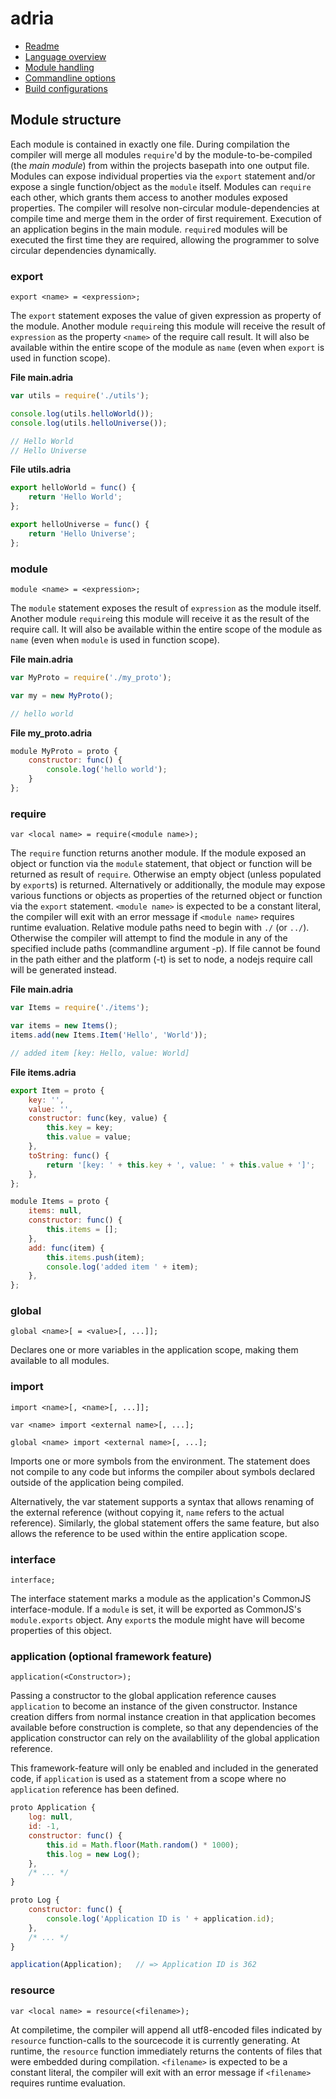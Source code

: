 adria
=====

- <a href="//github.com/sinesc/adria/blob/master/README.md">Readme</a>
- <a href="//github.com/sinesc/adria/blob/master/doc/overview.md">Language overview</a>
- <a href="//github.com/sinesc/adria/blob/master/doc/modules.md">Module handling</a>
- <a href="//github.com/sinesc/adria/blob/master/doc/commandline.md">Commandline options</a>
- <a href="//github.com/sinesc/adria/blob/master/doc/config.md">Build configurations</a>

Module structure
----------------

Each module is contained in exactly one file. During compilation the compiler will merge all modules `require`'d by the module-to-be-compiled (the *main module*) from within the projects basepath into one output file.
Modules can expose individual properties via the `export` statement and/or expose a single function/object as the `module` itself.
Modules can `require` each other, which grants them access to another modules exposed properties. The compiler will resolve non-circular module-dependencies at compile time and merge them in the order of first requirement.
Execution of an application begins in the main module. `require`d modules will be executed the first time they are required, allowing the programmer to solve circular dependencies dynamically.

### export

`export <name> = <expression>;`

The `export` statement exposes the value of given expression as property of the module. Another module `require`ing this module will receive the result of `expression` as the property `<name>` of the require call result.
It will also be available within the entire scope of the module as `name` (even when `export` is used in function scope).

**File main.adria**

```javascript
var utils = require('./utils');

console.log(utils.helloWorld());
console.log(utils.helloUniverse());

// Hello World
// Hello Universe
```

**File utils.adria**

```javascript
export helloWorld = func() {
    return 'Hello World';
};

export helloUniverse = func() {
    return 'Hello Universe';
};
```

### module

`module <name> = <expression>;`

The `module` statement exposes the result of `expression` as the module itself. Another module `require`ing this module will receive it as the result of the require call.
It will also be available within the entire scope of the module as `name` (even when `module` is used in function scope).

**File main.adria**

```javascript
var MyProto = require('./my_proto');

var my = new MyProto();

// hello world
```

**File my_proto.adria**

```javascript
module MyProto = proto {
    constructor: func() {
        console.log('hello world');
    }
};
```

### require

`var <local name> = require(<module name>);`

The `require` function returns another module. If the module exposed an object or function via the `module` statement, that object or function will be returned as result of `require`. Otherwise an empty object (unless populated by `export`s)  is returned.
Alternatively or additionally, the module may expose various functions or objects as properties of the returned object or function via the `export` statement.
`<module name>` is expected to be a constant literal, the compiler will exit with an error message if `<module name>` requires runtime evaluation.
Relative module paths need to begin with `./` (or `../`). Otherwise the compiler will attempt to find the module in any of the specified include paths (commandline argument -p). If file cannot be found in the path either and the platform (-t) is set to node, a nodejs require call will be generated instead.

**File main.adria**

```javascript
var Items = require('./items');

var items = new Items();
items.add(new Items.Item('Hello', 'World'));

// added item [key: Hello, value: World]
```

**File items.adria**

```javascript
export Item = proto {
    key: '',
    value: '',
    constructor: func(key, value) {
        this.key = key;
        this.value = value;
    },
    toString: func() {
        return '[key: ' + this.key + ', value: ' + this.value + ']';
    },
};

module Items = proto {
    items: null,
    constructor: func() {
        this.items = [];
    },
    add: func(item) {
        this.items.push(item);
        console.log('added item ' + item);
    },
};
```

### global

`global <name>[ = <value>[, ...]];`

Declares one or more variables in the application scope, making them available to all modules.

### import

`import <name>[, <name>[, ...]];`

`var <name> import <external name>[, ...];`

`global <name> import <external name>[, ...];`

Imports one or more symbols from the environment. The statement does not compile to any code but informs the compiler about symbols declared outside of the application being compiled.

Alternatively, the var statement supports a syntax that allows renaming of the external reference (without copying it, `name` refers to the actual reference). Similarly, the global statement offers the same feature, but also allows the reference to be used within the entire application scope.

### interface

`interface;`

The interface statement marks a module as the application's CommonJS interface-module. If a `module` is set, it will be exported as CommonJS's `module.exports` object. Any `export`s the module might have will become properties of this object.

### application (optional framework feature)

`application(<Constructor>);`

Passing a constructor to the global application reference causes `application` to become an instance of the given constructor. Instance creation differs from normal instance creation in that application becomes available before construction is complete, so that any dependencies of the application constructor can rely on the availablility of the global application reference.

This framework-feature will only be enabled and included in the generated code, if `application` is used as a statement from a scope where no `application` reference has been defined.


```javascript
proto Application {
    log: null,
    id: -1,
    constructor: func() {
        this.id = Math.floor(Math.random() * 1000);
        this.log = new Log();
    },
    /* ... */
}

proto Log {
    constructor: func() {
        console.log('Application ID is ' + application.id);
    },
    /* ... */
}

application(Application);   // => Application ID is 362
```

### resource

`var <local name> = resource(<filename>);`

At compiletime, the compiler will append all utf8-encoded files indicated by `resource` function-calls to the sourcecode it is currently generating.
At runtime, the `resource` function immediately returns the contents of files that were embedded during compilation.
`<filename>` is expected to be a constant literal, the compiler will exit with an error message if `<filename>` requires runtime evaluation.
